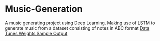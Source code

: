 # Music-Generation
A music generating project using Deep Learning.
Making use of LSTM to generate music from a dataset consisting of notes in ABC format
<a href="https://github.com/Mrinal-Shankar/Music-Generation/blob/master/Data_Tunes.txt"> Data Tunes </a>
<a href="https://github.com/Mrinal-Shankar/Music-Generation/blob/master/weights.hdf5"> Weights </a>
<a href="https://github.com/Mrinal-Shankar/Music-Generation/blob/master/Music Output.mid"> Sample Output </a>
